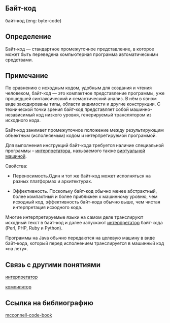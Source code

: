 ## Байт-код
байт-код (eng: byte-code) 

## Определение
Байт-код —  стандартное промежуточное представление, в которое может быть переведена компьютерная программа автоматическими средствами.

## Примечание

По сравнению с исходным кодом, удобным для создания и чтения человеком, байт-код — это компактное представление программы, уже прошедшей синтаксический и семантический анализ. В нём в явном виде закодированы типы, области видимости и другие конструкции. С технической точки зрения байт-код представляет собой машинно-независимый код низкого уровня, генерируемый транслятором из исходного кода.

Байт-код занимает промежуточное положение между результирующим объектным (исполняемым) кодом и интерпретируемой программой. 

Для выполнения инструкций байт-кода требуется наличие специальной программы – [интерпретатора](interpreter_1.md), называемого также [виртуальной машиной](virtual_machines_1.md).

Свойства:

 - Переносимость.Один и тот же байт-код может исполняться на разных платформах и архитектурах.

 - Эффективность. Поскольку байт-код обычно менее абстрактный,  более компактный и более приближен к машинному уровню, чем исходный код, эффективность байт-кода обычно выше, чем чистая интерпретация исходного кода. 

Многие интерпретируемые языки на самом деле транслируют исходный текст в байт-код и далее запускают [интерпретатор](interpreter_1.md) байт-кода (Perl, PHP, Ruby и Python).

Программы на Java обычно передаются на целевую машину в виде байт-кода, который перед исполнением транслируется в машинный код «на лету».




## Связь с другими понятиями
[интерпретатор](interpreter_1.md)

[компилятор](compiler_1.md)
## Cсылка на библиографию
[mcconnell-code-book](../bibliography/mcconnell-code-book.md)

